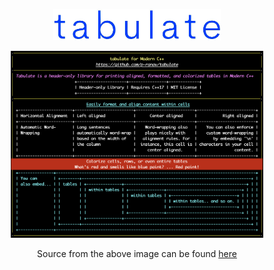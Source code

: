<p align="center">
  <img height="50" src="img/logo.jpg"/>  
</p>

<p align="center">
  <img width="80%" src="img/demo.png"/>  
</p>
<p align="center">
  Source from the above image can be found
  <a href="https://github.com/p-ranav/tabulate/blob/master/samples/summary.cpp">
    here
  </a>
</p>
